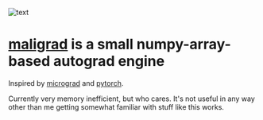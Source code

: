 ![text](https://github.com/rziga/maligrad/assets/102856773/11f60388-14b5-4a8d-9b9e-3d3a5ab34e5a)

# [maligrad](https://maps.app.goo.gl/kZGt592YTsWSrcWA9) is a small numpy-array-based autograd engine

Inspired by [micrograd](https://github.com/karpathy/micrograd) and [pytorch](https://github.com/pytorch/pytorch).

Currently very memory inefficient, but who cares.
It's not useful in any way other than me getting somewhat familiar with stuff like this works.